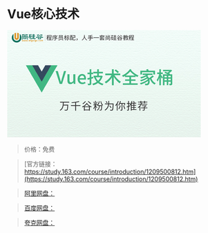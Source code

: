 # Vue核心技术

![img](../../../assets/study163/free/a9a91b7afa984af89aaf9c2a2aa5073f.jpg)

> 价格：免费

> [官方链接：https://study.163.com/course/introduction/1209500812.htm](https://study.163.com/course/introduction/1209500812.htm)

> [阿里网盘：]()

> [百度网盘：]()

> [夸克网盘：]()

